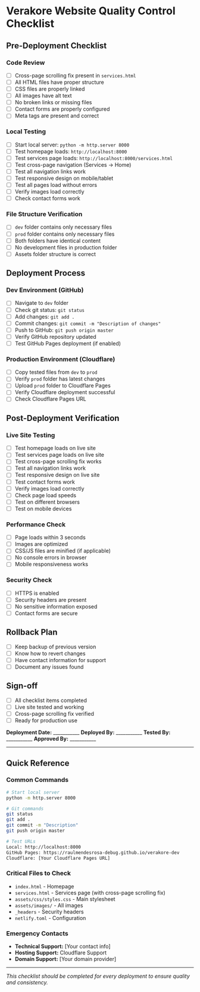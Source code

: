 # Verakore Website Quality Control Checklist

## Pre-Deployment Checklist

### Code Review
- [ ] Cross-page scrolling fix present in `services.html`
- [ ] All HTML files have proper structure
- [ ] CSS files are properly linked
- [ ] All images have alt text
- [ ] No broken links or missing files
- [ ] Contact forms are properly configured
- [ ] Meta tags are present and correct

### Local Testing
- [ ] Start local server: `python -m http.server 8000`
- [ ] Test homepage loads: `http://localhost:8000`
- [ ] Test services page loads: `http://localhost:8000/services.html`
- [ ] Test cross-page navigation (Services → Home)
- [ ] Test all navigation links work
- [ ] Test responsive design on mobile/tablet
- [ ] Test all pages load without errors
- [ ] Verify images load correctly
- [ ] Check contact forms work

### File Structure Verification
- [ ] `dev` folder contains only necessary files
- [ ] `prod` folder contains only necessary files
- [ ] Both folders have identical content
- [ ] No development files in production folder
- [ ] Assets folder structure is correct

## Deployment Process

### Dev Environment (GitHub)
- [ ] Navigate to `dev` folder
- [ ] Check git status: `git status`
- [ ] Add changes: `git add .`
- [ ] Commit changes: `git commit -m "Description of changes"`
- [ ] Push to GitHub: `git push origin master`
- [ ] Verify GitHub repository updated
- [ ] Test GitHub Pages deployment (if enabled)

### Production Environment (Cloudflare)
- [ ] Copy tested files from `dev` to `prod`
- [ ] Verify `prod` folder has latest changes
- [ ] Upload `prod` folder to Cloudflare Pages
- [ ] Verify Cloudflare deployment successful
- [ ] Check Cloudflare Pages URL

## Post-Deployment Verification

### Live Site Testing
- [ ] Test homepage loads on live site
- [ ] Test services page loads on live site
- [ ] Test cross-page scrolling fix works
- [ ] Test all navigation links work
- [ ] Test responsive design on live site
- [ ] Test contact forms work
- [ ] Verify images load correctly
- [ ] Check page load speeds
- [ ] Test on different browsers
- [ ] Test on mobile devices

### Performance Check
- [ ] Page loads within 3 seconds
- [ ] Images are optimized
- [ ] CSS/JS files are minified (if applicable)
- [ ] No console errors in browser
- [ ] Mobile responsiveness works

### Security Check
- [ ] HTTPS is enabled
- [ ] Security headers are present
- [ ] No sensitive information exposed
- [ ] Contact forms are secure

## Rollback Plan
- [ ] Keep backup of previous version
- [ ] Know how to revert changes
- [ ] Have contact information for support
- [ ] Document any issues found

## Sign-off
- [ ] All checklist items completed
- [ ] Live site tested and working
- [ ] Cross-page scrolling fix verified
- [ ] Ready for production use

**Deployment Date:** ___________
**Deployed By:** ___________
**Tested By:** ___________
**Approved By:** ___________

---

## Quick Reference

### Common Commands
```bash
# Start local server
python -m http.server 8000

# Git commands
git status
git add .
git commit -m "Description"
git push origin master

# Test URLs
Local: http://localhost:8000
GitHub Pages: https://raulmendesrosa-debug.github.io/verakore-dev
Cloudflare: [Your Cloudflare Pages URL]
```

### Critical Files to Check
- `index.html` - Homepage
- `services.html` - Services page (with cross-page scrolling fix)
- `assets/css/styles.css` - Main stylesheet
- `assets/images/` - All images
- `_headers` - Security headers
- `netlify.toml` - Configuration

### Emergency Contacts
- **Technical Support:** [Your contact info]
- **Hosting Support:** Cloudflare Support
- **Domain Support:** [Your domain provider]

---

*This checklist should be completed for every deployment to ensure quality and consistency.*

